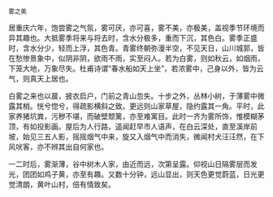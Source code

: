     雾之美 

   居重庆六年，饱尝雾之气氛，雾可厌，亦可喜，雾不美，亦极美，盖视季节环境而异其趣也。大抵雾季将来与将去时，含水分极多，重而下沉，其色白。雾季正盛时，含水分少，轻而上浮，其色青。青雾终朝弥漫半空，不见天日，山川城郭，皆在愁惨景象中，似阴非阴，欲雨不雨，实至闷人。若为白雾，则如秋云，如烟雨，下笼大地，万象尽失。杜甫诗谓“春水船如天上坐”，若浓雾中，己身以外，皆为云气，则真天上居也。

   白雾之来也以晨，披衣启户，门前之青山忽失。十步之外，丛林小树，于薄雾中微露其梢。恍兮惚兮，得疏影横斜之致。更远则山家草屋，隐约露其一角。平时，此家养猪坑粪，污秽不堪，而破壁颓篱，亦至难寓目。此时一齐为雾所饰，惟模糊茅顶，有如投影画。屋后为人行路，遥闻赶早市人语声，在白云深处，直至溪岸前坡，始见三五人影，摇摇烟气中来，旋又入烟气中而消失，微闻村犬汪汪然，在下风吠客，亦不辨其出自何家也。

   一二时后，雾渐薄，谷中树木人家，由近而远，次第呈露。仰视山日隔雾层而发光，团团如鸡子黄，亦至有趣。又数十分钟，远山显出，则天色更觉蔚蓝，日光更觉清朗，黄叶山村，倍有情致矣。

